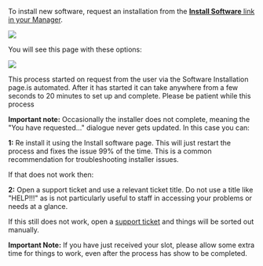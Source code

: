 
To install new software, request an installation from the [**Install Software** link in your Manager](https://www.feralhosting.com/manager/).

![](https://raw.github.com/feralhosting/feralfilehosting/master/Feral%20Wiki/0%20Generic/install_software_link.png)

You will see this page with these options:

![](https://raw.github.com/feralhosting/feralfilehosting/master/Feral%20Wiki/0%20Generic/install_software_page.png)

This process started on request from the user via the Software Installation page.is automated. After it has started it can take anywhere from a few seconds to 20 minutes to set up and complete. Please be patient while this process 

**Important note:** Occasionally the installer does not complete, meaning the "You have requested..." dialogue never gets updated. In this case you can:

**1:** Re install it using the Install software page. This will just restart the process and fixes the issue 99% of the time. This is a common recommendation for troubleshooting installer issues.

If that does not work then:

**2:** Open a  support ticket and use a relevant ticket title. Do not use a title like "HELP!!!" as is not particularly useful to staff in accessing your problems or needs at a glance.

If this still does not work, open a [support ticket](https://www.feralhosting.com/manager/tickets/new) and things will be sorted out manually.

**Important Note:** If you have just received your slot, please allow some extra time for things to work, even after the process has show to be completed.



